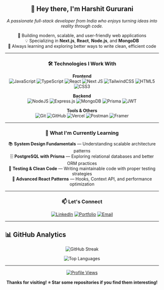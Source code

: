 <div align="center">

## 👋 Hey there, I'm Harshit Gururani

*A passionate full-stack developer from India who enjoys turning ideas into reality through code.*

🚀 Building modern, scalable, and user-friendly web applications  
💡 Specializing in **Next.js**, **React**, **Node.js**, and **MongoDB**  
🎯 Always learning and exploring better ways to write clean, efficient code

---


### 🛠️ Technologies I Work With

**Frontend**  
![JavaScript](https://img.shields.io/badge/javascript-%23323330.svg?style=for-the-badge&logo=javascript&logoColor=%23F7DF1E) 
![TypeScript](https://img.shields.io/badge/typescript-%23007ACC.svg?style=for-the-badge&logo=typescript&logoColor=white) 
![React](https://img.shields.io/badge/react-%2320232a.svg?style=for-the-badge&logo=react&logoColor=%2361DAFB) 
![Next JS](https://img.shields.io/badge/Next-black?style=for-the-badge&logo=next.js&logoColor=white) 
![TailwindCSS](https://img.shields.io/badge/tailwindcss-%2338B2AC.svg?style=for-the-badge&logo=tailwind-css&logoColor=white) 
![HTML5](https://img.shields.io/badge/html5-%23E34F26.svg?style=for-the-badge&logo=html5&logoColor=white) 
![CSS3](https://img.shields.io/badge/css3-%231572B6.svg?style=for-the-badge&logo=css3&logoColor=white)

**Backend**  
![NodeJS](https://img.shields.io/badge/node.js-6DA55F?style=for-the-badge&logo=node.js&logoColor=white) 
![Express.js](https://img.shields.io/badge/express.js-%23404d59.svg?style=for-the-badge&logo=express&logoColor=%2361DAFB) 
![MongoDB](https://img.shields.io/badge/MongoDB-%234ea94b.svg?style=for-the-badge&logo=mongodb&logoColor=white) 
![Prisma](https://img.shields.io/badge/Prisma-3982CE?style=for-the-badge&logo=Prisma&logoColor=white) 
![JWT](https://img.shields.io/badge/JWT-black?style=for-the-badge&logo=JSON%20web%20tokens)

**Tools & Others**  
![Git](https://img.shields.io/badge/git-%23F05033.svg?style=for-the-badge&logo=git&logoColor=white) 
![GitHub](https://img.shields.io/badge/github-%23121011.svg?style=for-the-badge&logo=github&logoColor=white) 
![Vercel](https://img.shields.io/badge/vercel-%23000000.svg?style=for-the-badge&logo=vercel&logoColor=white) 
![Postman](https://img.shields.io/badge/Postman-FF6C37?style=for-the-badge&logo=postman&logoColor=white) 
![Framer](https://img.shields.io/badge/Framer-black?style=for-the-badge&logo=framer&logoColor=blue)

---

### 🌱 What I'm Currently Learning

📚 **System Design Fundamentals** — Understanding scalable architecture patterns  
🗄️ **PostgreSQL with Prisma** — Exploring relational databases and better ORM practices  
🧪 **Testing & Clean Code** — Writing maintainable code with proper testing strategies  
🔧 **Advanced React Patterns** — Hooks, Context API, and performance optimization

---

### 📫 Let's Connect

[![LinkedIn](https://img.shields.io/badge/LinkedIn-%230077B5.svg?style=for-the-badge&logo=linkedin&logoColor=white)](https://linkedin.com/in/harshit-gururani) 
[![Portfolio](https://img.shields.io/badge/Portfolio-FF5722?style=for-the-badge&logo=todoist&logoColor=white)](https://portfolio-main-beta-six.vercel.app)
[![Email](https://img.shields.io/badge/Email-D14836?style=for-the-badge&logo=gmail&logoColor=white)](mailto:harshit15gg@gmail.com)


</div>

---

## 📊 GitHub Analytics

<div align="center">
  


![GitHub Streak](https://nirzak-streak-stats.vercel.app/?user=HarshitGururani&theme=tokyonight&hide_border=true)

![Top Languages](https://github-readme-stats.vercel.app/api/top-langs/?username=HarshitGururani&theme=tokyonight&hide_border=true&include_all_commits=false&count_private=false&layout=compact)

</div>

---

<div align="center">
  
[![Profile Views](https://visitcount.itsvg.in/api?id=HarshitGururani&icon=2&color=6)](https://visitcount.itsvg.in)

**Thanks for visiting! ⭐ Star some repositories if you find them interesting!**

</div>
